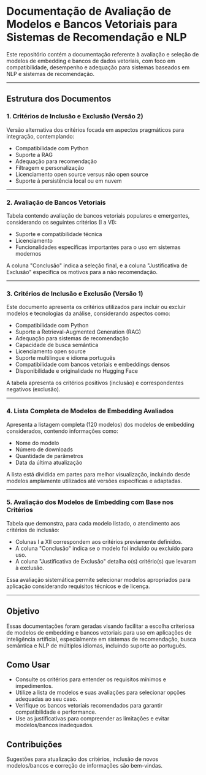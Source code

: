 # Documentação de Avaliação de Modelos e Bancos Vetoriais para Sistemas de Recomendação e NLP

Este repositório contém a documentação referente à avaliação e seleção de modelos de embedding e bancos de dados vetoriais, com foco em compatibilidade, desempenho e adequação para sistemas baseados em NLP e sistemas de recomendação.

---

## Estrutura dos Documentos



### 1. Critérios de Inclusão e Exclusão (Versão 2)

Versão alternativa dos critérios focada em aspectos pragmáticos para integração, contemplando:

- Compatibilidade com Python
- Suporte a RAG
- Adequação para recomendação
- Filtragem e personalização
- Licenciamento open source versus não open source
- Suporte à persistência local ou em nuvem

---

### 2. Avaliação de Bancos Vetoriais

Tabela contendo avaliação de bancos vetoriais populares e emergentes, considerando os seguintes critérios (I a VI):

- Suporte e compatibilidade técnica
- Licenciamento
- Funcionalidades específicas importantes para o uso em sistemas modernos

A coluna "Conclusão" indica a seleção final, e a coluna "Justificativa de Exclusão" especifica os motivos para a não recomendação.

---

### 3. Critérios de Inclusão e Exclusão (Versão 1)

Este documento apresenta os critérios utilizados para incluir ou excluir modelos e tecnologias da análise, considerando aspectos como:

- Compatibilidade com Python
- Suporte a Retrieval-Augmented Generation (RAG)
- Adequação para sistemas de recomendação
- Capacidade de busca semântica
- Licenciamento open source
- Suporte multilingue e idioma português
- Compatibilidade com bancos vetoriais e embeddings densos
- Disponibilidade e originalidade no Hugging Face

A tabela apresenta os critérios positivos (inclusão) e correspondentes negativos (exclusão).

---

### 4. Lista Completa de Modelos de Embedding Avaliados

Apresenta a listagem completa (120 modelos) dos modelos de embedding considerados, contendo informações como:

- Nome do modelo
- Número de downloads
- Quantidade de parâmetros
- Data da última atualização

A lista está dividida em partes para melhor visualização, incluindo desde modelos amplamente utilizados até versões específicas e adaptadas.

---

### 5. Avaliação dos Modelos de Embedding com Base nos Critérios

Tabela que demonstra, para cada modelo listado, o atendimento aos critérios de inclusão:

- Colunas I a XII correspondem aos critérios previamente definidos.
- A coluna "Conclusão" indica se o modelo foi incluído ou excluído para uso.
- A coluna "Justificativa de Exclusão" detalha o(s) critério(s) que levaram à exclusão.

Essa avaliação sistemática permite selecionar modelos apropriados para aplicação considerando requisitos técnicos e de licença.

---


## Objetivo

Essas documentações foram geradas visando facilitar a escolha criteriosa de modelos de embedding e bancos vetoriais para uso em aplicações de inteligência artificial, especialmente em sistemas de recomendação, busca semântica e NLP de múltiplos idiomas, incluindo suporte ao português.

## Como Usar

- Consulte os critérios para entender os requisitos mínimos e impedimentos.
- Utilize a lista de modelos e suas avaliações para selecionar opções adequadas ao seu caso.
- Verifique os bancos vetoriais recomendados para garantir compatibilidade e performance.
- Use as justificativas para compreender as limitações e evitar modelos/bancos inadequados.

## Contribuições

Sugestões para atualização dos critérios, inclusão de novos modelos/bancos e correção de informações são bem-vindas.

